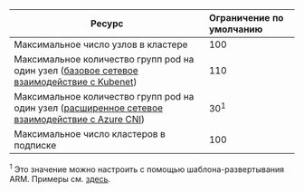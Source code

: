 | Ресурс | Ограничение по умолчанию |
| --- | :--- |
| Максимальное число узлов в кластере | 100 |
| Максимальное количество групп pod на один узел ([базовое сетевое взаимодействие с Kubenet][basic-networking]) | 110 |
| Максимальное количество групп pod на один узел ([расширенное сетевое взаимодействие с Azure CNI][advanced-networking]) | 30<sup>1</sup> |
| Максимальное число кластеров в подписке | 100 |

<sup>1</sup> Это значение можно настроить с помощью шаблона-развертывания ARM. Примеры см. [здесь][arm-deployment-example].<br />

<!-- LINKS - Internal -->
[basic-networking]: ../articles/aks/networking-overview.md#basic-networking
[advanced-networking]: ../articles/aks/networking-overview.md#advanced-networking

<!-- LINKS - External -->
[azure-support]: https://ms.portal.azure.com/#blade/Microsoft_Azure_Support/HelpAndSupportBlade/newsupportrequest
[arm-deployment-example]: https://github.com/Azure/AKS/blob/master/examples/vnet/02-aks-custom-vnet.json#L64-L69
